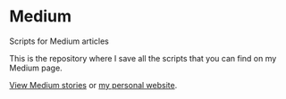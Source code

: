 # Medium
Scripts for Medium articles

This is the repository where I save all the scripts that you can find on my Medium page.

<a href="https://medium.com/@leddebruijn">View Medium stories</a> or [my personal website](https://louisdebruijn.com/).
